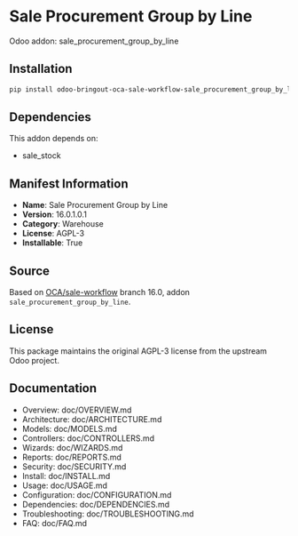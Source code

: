 # Sale Procurement Group by Line

Odoo addon: sale_procurement_group_by_line

## Installation

```bash
pip install odoo-bringout-oca-sale-workflow-sale_procurement_group_by_line
```

## Dependencies

This addon depends on:
- sale_stock

## Manifest Information

- **Name**: Sale Procurement Group by Line
- **Version**: 16.0.1.0.1
- **Category**: Warehouse
- **License**: AGPL-3
- **Installable**: True

## Source

Based on [OCA/sale-workflow](https://github.com/OCA/sale-workflow) branch 16.0, addon `sale_procurement_group_by_line`.

## License

This package maintains the original AGPL-3 license from the upstream Odoo project.

## Documentation

- Overview: doc/OVERVIEW.md
- Architecture: doc/ARCHITECTURE.md
- Models: doc/MODELS.md
- Controllers: doc/CONTROLLERS.md
- Wizards: doc/WIZARDS.md
- Reports: doc/REPORTS.md
- Security: doc/SECURITY.md
- Install: doc/INSTALL.md
- Usage: doc/USAGE.md
- Configuration: doc/CONFIGURATION.md
- Dependencies: doc/DEPENDENCIES.md
- Troubleshooting: doc/TROUBLESHOOTING.md
- FAQ: doc/FAQ.md
